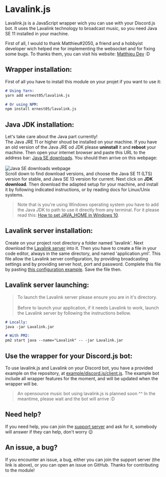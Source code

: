 # Lavalink.js

<p>
    Lavalink.js is a JavaScript wrapper wich you can use with your Discord.js bot. It uses the Lavalink technology to broadcast music, so you need Java SE 11 installed in your machine.
</p>
<p>
    First of all, I would to thank Matthieu#2050, a friend and a hobbyist developer wich helped me for implementing the websocket and for fixing some bugs. To thanks them, you can visit his website: <a href="https://matthieu-dev.xyz/" target="_blank">Matthieu Dev</a> :D
</p>

## Wrapper installation:

<p>
    First of all you have to install this module on your projet if you want to use it:</br>
</p>

```md
# Using Yarn:
yarn add ernest05/lavalink.js

# Or using NPM:
npm install ernest05/lavalink.js
```

## Java JDK installation:

<p>
    Let's take care about the Java part currently!</br>
    The Java JRE 11 or higher shoud be installed on your machine. If you have an old version of the Java JRE od JDK please <strong>uninstall</strong> it and <strong>reboot</strong> your machine. Then open your internet browser and paste this URL to the address bar: <a href="https://www.oracle.com/java/technologies/javase-downloads.html" target="_blank">Java SE downloads</a>. You should then arrive on this webpage:</br></br>
    <img src="https://cdn.discordapp.com/attachments/683356350683807765/683356492614729742/unknown.png" alt="Java SE downloads webpage"></br>
    Scroll down to find download versions, and choose the Java SE 11 (LTS) version for stable, and Java SE 13 version for current. Next click on <strong>JDK download</strong>. Then download the adapted setup for your machine, and install it by following indicated instructions, or by reading docs for Linux/Unix systems.
</p>

> <p>Note that is you're using Windows operating system you have to add the Java JDK to path to use it directly from any terminal. For it please read this: <a href="https://javatutorial.net/set-java-home-windows-10" target="_blank">How to set JAVA_HOME in Windows 10</a>.</p>

## Lavalink server installation:

<p>
    Create on your project root directory a folder named 'lavalink'. Next download the <a href="https://github.com/Frederikam/Lavalink/releases/download/3.3/Lavalink.jar" target="_blank"> Lavalink server</a> into it. Then you have to create a file in your code editor, always in the same directory, and named 'application.yml'. This file allow the Lavalink server configuration, by providing broadcasting settings and by providing server host, port and password. Complete this file by pasting <a href="https://github.com/Frederikam/Lavalink/blob/master/LavalinkServer/application.yml.example" target="_blank"> this configuration example</a>. Save the file then.
</p>

## Lavalink server launching:

> <p>To launch the Lavalink server please ensure you are in it's directory.</br></br>Before to launch your application, if it needs Lavalink to work, launch the Lavalink server by following the instructions bellow.</p>

```md
# Locally:
java -jar Lavalink.jar

# With PM2:
pm2 start java --name="Lavalink" -- -jar Lavalink.jar
```

## Use the wrapper for your Discord.js bot:

<p>
    To use lavalink.js and Lavalink on your Discord bot, you have a provided example on the repository, at <a href="https://github.com/Ernest05/lavalink.js/blob/master/example/discord.js/client.js" target="_blank">example/discord.js/client.js</a>. The example bot include all wrapper features for the moment, and will be updated when the wrapper will be.
</p>

> <p>An opensource music bot using lavalink.js is planned soon ^^ In the meantime, please wait and the bot will arrive :D</p>

## Need help?

<p>If you need help, you can join the <a href="https://discord.gg/QzHmA9z" target="_blank"> support server</a> and ask for it, somebody will answer if they can help, don't worry 😉</p>

## An issue, a bug?

<p>
    If you encounter an issue, a bug, either you can join the support server (the link is above), or you can open an issue on GitHub. Thanks for contributing to the module!
</p>

